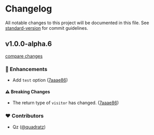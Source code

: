# Changelog

All notable changes to this project will be documented in this file.
See [standard-version] for commit guidelines.

[standard-version]: https://github.com/conventional-changelog/standard-version

## v1.0.0-alpha.6

[compare changes](https://github.com/unigramjs/unist-util-visit-siblings-first/compare/v1.0.0-alpha.5...v1.0.0-alpha.6)

### 🚀 Enhancements

- Add `test` option ([7aaae86](https://github.com/unigramjs/unist-util-visit-siblings-first/commit/7aaae86))

#### ⚠️ Breaking Changes

- The return type of `visitor` has changed. ([7aaae86](https://github.com/unigramjs/unist-util-visit-siblings-first/commit/7aaae86))

### ❤️ Contributors

- Qz ([@quadratz](https://github.com/quadratz))

